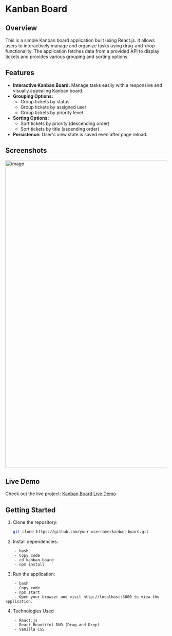# Kanban Board

## Overview

This is a simple Kanban board application built using React.js. It allows users to interactively manage and organize tasks using drag-and-drop functionality. The application fetches data from a provided API to display tickets and provides various grouping and sorting options.

## Features

- **Interactive Kanban Board:** Manage tasks easily with a responsive and visually appealing Kanban board.
- **Grouping Options:**
  - Group tickets by status
  - Group tickets by assigned user
  - Group tickets by priority level
- **Sorting Options:**
  - Sort tickets by priority (descending order)
  - Sort tickets by title (ascending order)
- **Persistence:** User's view state is saved even after page reload.

## Screenshots

<img width="958" alt="image" src="https://github.com/mohdmohsin0403/Kanban-Board/assets/78999231/5622e3d9-acd3-4e1d-a210-4b6d29976fca">

## Live Demo

Check out the live project: [Kanban Board Live Demo](https://kanban-board-quicksell-mohsin.netlify.app/)

## Getting Started

1. Clone the repository:

   ```bash
   git clone https://github.com/your-username/kanban-board.git
   ```

2. Install dependencies:

```
    - bash
    - Copy code
    - cd kanban-board
    - npm install
```

3. Run the application:

```
    - bash
    - Copy code
    - npm start
    - Open your browser and visit http://localhost:3000 to view the application.
```

4. Technologies Used

```
    - React.js
    - React Beautiful DND (Drag and Drop)
    - Vanilla CSS
```
